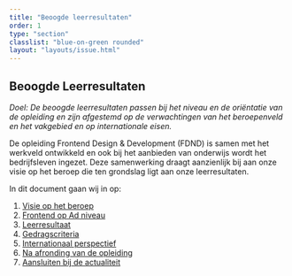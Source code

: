 ```yaml
---
title: "Beoogde leerresultaten"
order: 1
type: "section"
classlist: "blue-on-green rounded"
layout: "layouts/issue.html"
---
```


## Beoogde Leer­resultaten

_Doel: De beoogde leerresultaten passen bij het niveau en de oriëntatie van de opleiding
en zijn afgestemd op de verwachtingen van het beroepenveld en het vakgebied en op
internationale eisen._

De opleiding Frontend Design & Development (FDND) is samen met het werkveld
ontwikkeld en ook bij het aanbieden van onderwijs wordt het bedrijfsleven ingezet.
Deze samenwerking draagt aanzienlijk bij aan onze visie op het beroep die ten
grondslag ligt aan onze leerresultaten.

In dit document gaan wij in op:

1. [Visie op het beroep](#1-intro)
2. [Frontend op Ad niveau](#3-visieberoep)
3. [Leerresultaat](#5-leerresultaat)
4. [Gedragscriteria](#6-gedragscriteria)
5. [Internationaal perspectief](#7-internationaal)
6. [Na afronding van de opleiding](#8-na-fdnd)
7. [Aansluiten bij de actualiteit](#9-aansluiting)
